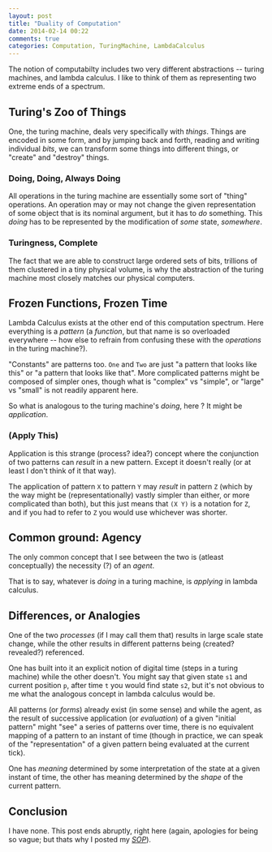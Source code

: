 ```yaml
---
layout: post
title: "Duality of Computation"
date: 2014-02-14 00:22
comments: true
categories: Computation, TuringMachine, LambdaCalculus
---
```


The notion of computabilty includes two very different abstractions -- turing machines, and lambda calculus. I like to think of them as representing two extreme ends of a spectrum.

## Turing's Zoo of Things

One, the turing machine, deals very specifically with _things_. Things are encoded in some form, and by jumping back and forth, reading and writing individual _bits_, we can transform some things into different things, or "create" and "destroy" things.

### Doing, Doing, Always Doing

All operations in the turing machine are essentially some sort of "thing" operations. An operation may or may not change the given representation of some object that is its nominal argument, but it has to _do_ something. This _doing_ has to be represented by the modification of _some_ state, _somewhere_.

### Turingness, Complete

The fact that we are able to construct large ordered sets of bits, trillions of them clustered in a tiny physical volume, is why the abstraction of the turing machine most closely matches our physical computers.

## Frozen Functions, Frozen Time

Lambda Calculus exists at the other end of this computation spectrum. Here everything is a _pattern_ (a _function_, but that name is so overloaded everywhere -- how else to refrain from confusing these with the _operations_ in the turing machine?).

"Constants" are patterns too. `One` and `Two` are just "a pattern that looks like this" or "a pattern that looks like that". More complicated patterns might be composed of simpler ones, though what is "complex" vs "simple", or "large" vs "small" is not readily apparent here.

So what is analogous to the turing machine's _doing_, here ? It might be _application_.

### (Apply This)

Application is this strange (process? idea?) concept where the conjunction of two patterns can _result_ in a new pattern. Except it doesn't really (or at least I don't think of it that way).

The application of pattern `X` to pattern `Y` may _result_ in pattern `Z` (which by the way might be (representationally) vastly simpler than either, or more complicated than both), but this just means that `(X Y)` is a notation for `Z`, and if you had to refer to `Z` you would use whichever was shorter.

## Common ground: Agency

The only common concept that I see between the two is (atleast conceptually) the necessity (?) of an _agent_.

That is to say, whatever is _doing_ in a turing machine, is _applying_ in lambda calculus.

## Differences, or Analogies

One of the two _processes_ (if I may call them that) results in large scale state change, while the other results in different patterns being (created? revealed?) referenced.

One has built into it an explicit notion of digital time (steps in a turing machine) while the other doesn't. You might say that given state `s1` and current position `p`, after time `t` you would find state `s2`, but it's not obvious to me what the analogous concept in lambda calculus would be.

All patterns (or _forms_) already exist (in some sense) and while the agent, as the result of successive application (or _evaluation_) of a given "initial pattern" might "see" a series of patterns over time, there is no equivalent mapping of a pattern to an instant of time (though in practice, we can speak of the "representation" of a given pattern being evaluated at the current tick).

One has _meaning_ determined by some interpretation of the state at a given instant of time, the other has meaning determined by the _shape_ of the current pattern.

## Conclusion

I have none. This post ends abruptly, right here (again, apologies for being so vague; but thats why I posted my [_SOP_](http://agam.github.io/blog/2014/02/13/sop/)).


